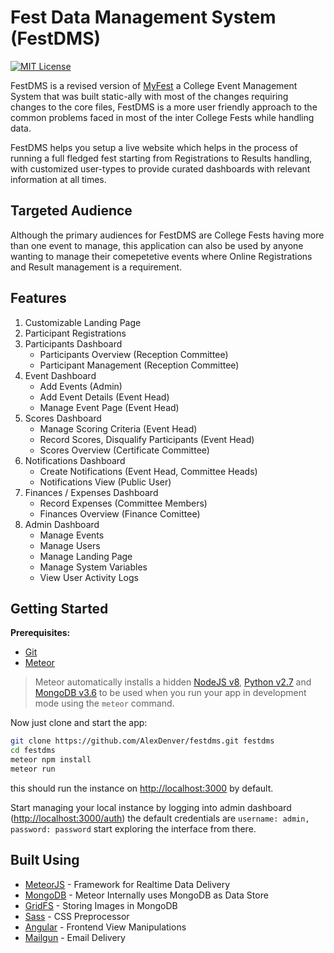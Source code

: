 # Fest Data Management System (FestDMS)
[![MIT License](https://img.shields.io/static/v1.svg?label=licence&message=MIT&color=FFB20F)](https://github.com/AlexDenver/festdms/raw/master/LICENSE)


FestDMS is a revised version of [MyFest](https://github.com/alexdenver/myfest) a College Event Management System that was built static-ally with most of the changes requiring changes to the core files, FestDMS is a more user friendly approach to the common problems faced in most of the inter College Fests while handling data. 

FestDMS helps you setup a live website which helps in the process of running a full fledged fest starting from Registrations to Results handling, with customized user-types to provide curated dashboards with relevant information at all times. 

## Targeted Audience
Although the primary audiences for FestDMS are College Fests having more than one event to manage, this application can also be used by anyone wanting to manage their comepetetive events where Online Registrations and Result management is a requirement. 

## Features
1. Customizable Landing Page 
2. Participant Registrations
3. Participants Dashboard
    * Participants Overview (Reception Committee)
    * Participant Management (Reception Committee)
4. Event Dashboard
    * Add Events (Admin)
    * Add Event Details (Event Head)
    * Manage Event Page (Event Head)    
5. Scores Dashboard
    * Manage Scoring Criteria (Event Head)
    * Record Scores, Disqualify Participants (Event Head)
    * Scores Overview (Certificate Committee)    
6. Notifications Dashboard
    * Create Notifications (Event Head, Committee Heads)
    * Notifications View (Public User)    
7. Finances / Expenses Dashboard
    * Record Expenses (Committee Members)
    * Finances Overview (Finance Comittee)
8. Admin Dashboard
    * Manage Events
    * Manage Users
    * Manage Landing Page
    * Manage System Variables
    * View User Activity Logs

## Getting Started

**Prerequisites:**

* [Git](http://git-scm.com/book/en/v2/Getting-Started-Installing-Git)
* [Meteor](https://www.meteor.com/install)

> Meteor automatically installs a hidden [NodeJS v8](https://nodejs.org/download/release/v8.9.3/), [Python v2.7](https://www.python.org/downloads/release/python-270/) and [MongoDB v3.6](https://www.mongodb.com/mongodb-3.6) to be used when you run your app in development mode using the `meteor` command.

Now just clone and start the app:

```sh
git clone https://github.com/AlexDenver/festdms.git festdms
cd festdms
meteor npm install
meteor run
```
this should run the instance on [http://localhost:3000](http://localhost:3000) by default. 

Start managing your local instance by logging into admin dashboard ([http://localhost:3000/auth](http://localhost:3000/auth)) the default credentials are ```username: admin, password: password``` start exploring the interface from there.



## Built Using

* [MeteorJS](http://www.meteor.com/) - Framework for Realtime Data Delivery
* [MongoDB](https://www.mongodb.com/) - Meteor Internally uses MongoDB as Data Store
* [GridFS](https://docs.mongodb.com/manual/core/gridfs/) - Storing Images in MongoDB
* [Sass](https://sass-lang.com) - CSS Preprocessor
* [Angular](https://angular.io/) - Frontend View Manipulations
* [Mailgun](https://mailgun.com) - Email Delivery